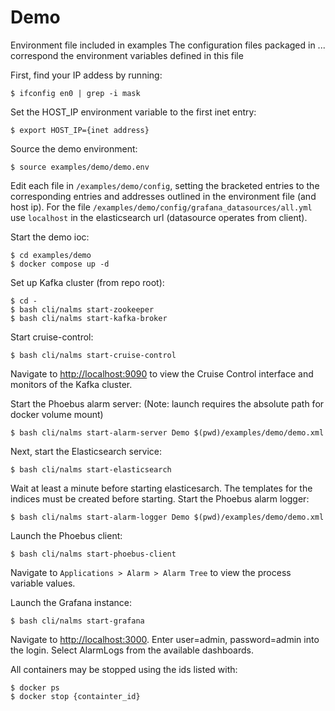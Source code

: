 # Demo

Environment file included in examples
The configuration files packaged in ... correspond the environment variables defined in this file

First, find your IP addess by running: 

```
$ ifconfig en0 | grep -i mask
```
Set the HOST_IP environment variable to the first inet entry:

```
$ export HOST_IP={inet address}
```

Source the demo environment:

```
$ source examples/demo/demo.env
```

Edit each file in `/examples/demo/config`, setting the bracketed entries to the corresponding entries and addresses outlined in the environment file (and host ip).  For the file `/examples/demo/config/grafana_datasources/all.yml` use `localhost` in the elasticsearch url (datasource operates from client).


Start the demo ioc:

```
$ cd examples/demo
$ docker compose up -d
```

Set up Kafka cluster (from repo root): 

```
$ cd - 
$ bash cli/nalms start-zookeeper 
$ bash cli/nalms start-kafka-broker
```

Start cruise-control:
```
$ bash cli/nalms start-cruise-control
````
Navigate to [http://localhost:9090](http://localhost:9090) to view the Cruise Control interface and monitors of the Kafka cluster. 


Start the Phoebus alarm server: (Note: launch requires the absolute path for docker volume mount)


```
$ bash cli/nalms start-alarm-server Demo $(pwd)/examples/demo/demo.xml
```


Next, start the Elasticsearch service: 
```
$ bash cli/nalms start-elasticsearch
```

Wait at least a minute before starting elasticesarch. The templates for the indices must be created before starting. Start the Phoebus alarm logger:
```
$ bash cli/nalms start-alarm-logger Demo $(pwd)/examples/demo/demo.xml
```


Launch the Phoebus client:
```
$ bash cli/nalms start-phoebus-client
```

Navigate to `Applications > Alarm > Alarm Tree` to view the process variable values. 

Launch the Grafana instance:
```
$ bash cli/nalms start-grafana
```

Navigate to [http://localhost:3000](http://localhost:3000). Enter user=admin, password=admin into the login. Select AlarmLogs from the available dashboards.


All containers may be stopped using the ids listed with:

```
$ docker ps
$ docker stop {containter_id}
```